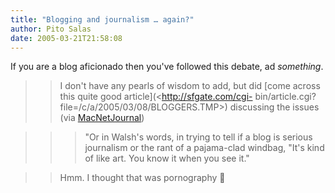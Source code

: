 ```yaml
---
title: "Blogging and journalism … again?"
author: Pito Salas
date: 2005-03-21T21:58:08
---
```


If you are a blog aficionado then you've followed this debate, ad _something_.

>>

>> I don't have any pearls of wisdom to add, but did [come across this quite
good article](<http://sfgate.com/cgi-
bin/article.cgi?file=/c/a/2005/03/08/BLOGGERS.TMP>) discussing the issues (via
[MacNetJournal](<http://www.whiterabbits.com/MacNetJournal/March2005.html#note_3088>))

>>

>>> "Or in Walsh's words, in trying to tell if a blog is serious journalism or
the rant of a pajama-clad windbag, "It's kind of like art. You know it when
you see it."

>>

>> Hmm. I thought that was pornography 🙂


